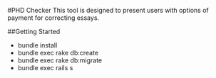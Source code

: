 #PHD Checker
This tool is designed to present users with options of payment for correcting essays. 

##Getting Started

* bundle install
* bundle exec rake db:create
* bundle exec rake db:migrate
* bundle exec rails s

